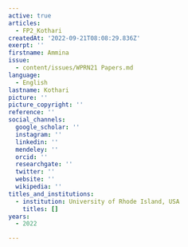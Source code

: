 ```yaml
---
active: true
articles:
  - FP2_Kothari
createdAt: '2022-09-21T08:08:29.836Z'
exerpt: ''
firstname: Ammina
issue:
  - content/issues/WPRN21 Papers.md
language:
  - English
lastname: Kothari
picture: ''
picture_copyright: ''
reference: ''
social_channels:
  google_scholar: ''
  instagram: ''
  linkedin: ''
  mendeley: ''
  orcid: ''
  researchgate: ''
  twitter: ''
  website: ''
  wikipedia: ''
titles_and_institutions:
  - institution: University of Rhode Island, USA
    titles: []
years:
  - 2022

---
```

